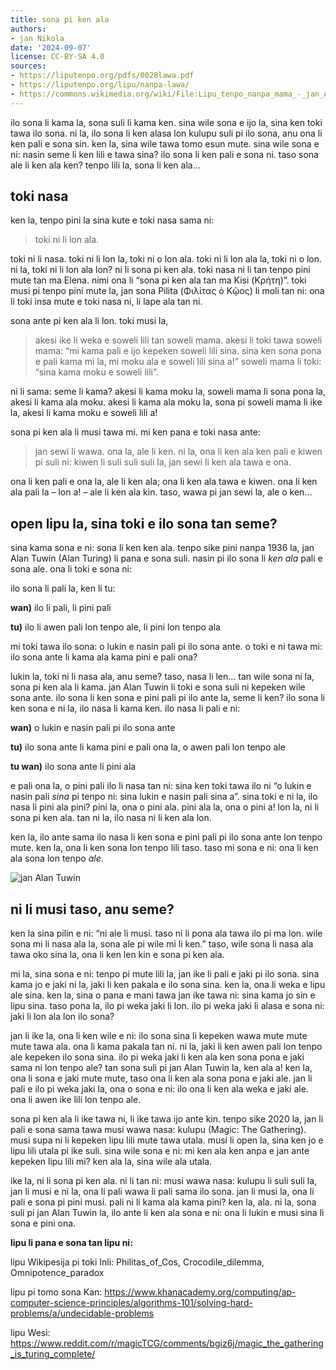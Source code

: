 ```yaml
---
title: sona pi ken ala
authors:
- jan Nikola
date: '2024-09-07'
license: CC-BY-SA 4.0
sources:
- https://liputenpo.org/pdfs/0028lawa.pdf
- https://liputenpo.org/lipu/nanpa-lawa/
- https://commons.wikimedia.org/wiki/File:Lipu_tenpo_nanpa_mama_-_jan_Alan_Tuwin.png
---
```


ilo sona li kama la, sona suli li kama ken. sina wile sona e ijo la, sina ken toki tawa ilo sona. ni la, ilo sona li ken alasa lon kulupu suli pi ilo sona, anu ona li ken pali e sona sin. ken la, sina wile tawa tomo esun mute. sina wile sona e ni: nasin seme li ken lili e tawa sina? ilo sona li ken pali e sona ni. taso sona ale li ken ala ken? tenpo lili la, sona li ken ala…

## toki nasa

ken la, tenpo pini la sina kute e toki nasa sama ni:

> toki ni li lon ala.

toki ni li nasa. toki ni li lon la, toki ni o lon ala. toki ni li lon ala la, toki ni o lon. ni la, toki ni li lon ala lon? ni li sona pi ken ala. toki nasa ni li tan tenpo pini mute tan ma Elena. nimi ona li “sona pi ken ala tan ma Kisi (Κρήτη)”. toki musi pi tenpo pini mute la, jan sona Pilita (Φιλίτας ὁ Κῷος) li moli tan ni: ona li toki insa mute e toki nasa ni, li lape ala tan ni.

sona ante pi ken ala li lon. toki musi la,

> akesi ike li weka e soweli lili tan soweli mama. akesi li toki tawa soweli mama: “mi kama pali e ijo kepeken soweli lili sina. sina ken sona pona e pali kama mi la, mi moku ala e soweli lili sina a!” soweli mama li toki: “sina kama moku e soweli lili”.

ni li sama: seme li kama? akesi li kama moku la, soweli mama li sona pona la, akesi li kama ala moku. akesi li kama ala moku la, sona pi soweli mama li ike la, akesi li kama moku e soweli lili a!

sona pi ken ala li musi tawa mi. mi ken pana e toki nasa ante:

> jan sewi li wawa. ona la, ale li ken. ni la, ona li ken ala ken pali e kiwen pi suli ni: kiwen li suli suli suli la, jan sewi li ken ala tawa e ona.

ona li ken pali e ona la, ale li ken ala; ona li ken ala tawa e kiwen. ona li ken ala pali la – lon a! – ale li ken ala kin. taso, wawa pi jan sewi la, ale o ken…

## open lipu la, sina toki e ilo sona tan seme?

sina kama sona e ni: sona li ken ken ala. tenpo sike pini nanpa 1936 la, jan Alan Tuwin (Alan Turing) li pana e sona suli. nasin pi ilo sona li *ken ala* pali e sona ale. ona li toki e sona ni:

ilo sona li pali la, ken li tu:

**wan)** ilo li pali, li pini pali

**tu)** ilo li awen pali lon tenpo ale, li pini lon tenpo ala

mi toki tawa ilo sona: o lukin e nasin pali pi ilo sona ante. o toki e ni tawa mi: ilo sona ante li kama ala kama pini e pali ona?

lukin la, toki ni li nasa ala, anu seme? taso, nasa li len… tan wile sona ni la, sona pi ken ala li kama. jan Alan Tuwin li toki e sona suli ni kepeken wile sona ante. ilo sona li ken sona e pini pali pi ilo ante la, seme li ken? ilo sona li ken sona e ni la, ilo nasa li kama ken. ilo nasa li pali e ni:

**wan)** o lukin e nasin pali pi ilo sona ante

**tu)** ilo sona ante li kama pini e pali ona la, o awen pali lon tenpo ale

**tu wan)** ilo sona ante li pini ala

e pali ona la, o pini pali ilo li nasa tan ni: sina ken toki tawa ilo ni “o lukin e nasin pali *sina* pi tenpo ni: sina lukin e nasin pali sina a”. sina toki e ni la, ilo nasa li pini ala pini? pini la, ona o pini ala. pini ala la, ona o pini a! lon la, ni li sona pi ken ala. tan ni la, ilo nasa ni li ken ala lon.

ken la, ilo ante sama ilo nasa li ken sona e pini pali pi ilo sona ante lon tenpo mute. ken la, ona li ken sona lon tenpo lili taso. taso mi sona e ni: ona li ken ala sona lon tenpo *ale*.

![jan Alan Tuwin](https://upload.wikimedia.org/wikipedia/commons/1/14/Lipu_tenpo_nanpa_mama_-_jan_Alan_Tuwin.png)

## ni li musi taso, anu seme?

ken la sina pilin e ni: “ni ale li musi. taso ni li pona ala tawa ilo pi ma lon. wile sona mi li nasa ala la, sona ale pi wile mi li ken.” taso, wile sona li nasa ala tawa oko sina la, ona li ken len kin e sona pi ken ala.

mi la, sina sona e ni: tenpo pi mute lili la, jan ike li pali e jaki pi ilo sona. sina kama jo e jaki ni la, jaki li ken pakala e ilo sona sina. ken la, ona li weka e lipu ale sina. ken la, sina o pana e mani tawa jan ike tawa ni: sina kama jo sin e lipu sina. taso pona la, ilo pi weka jaki li lon. ilo pi weka jaki li alasa e sona ni: jaki li lon ala lon ilo sona?

jan li ike la, ona li ken wile e ni: ilo sona sina li kepeken wawa mute mute mute tawa ala. ona li kama pakala tan ni. ni la, jaki li ken awen pali lon tenpo ale kepeken ilo sona sina. ilo pi weka jaki li ken ala ken sona pona e jaki sama ni lon tenpo ale? tan sona suli pi jan Alan Tuwin la, ken ala a! ken la, ona li sona e jaki mute mute, taso ona li ken ala sona pona e jaki ale. jan li pali e ilo pi weka jaki la, ona o sona e ni: ilo ona li ken ala weka e jaki ale. ona li awen ike lili lon tenpo ale.

sona pi ken ala li ike tawa ni, li ike tawa ijo ante kin. tenpo sike 2020 la, jan li pali e sona sama tawa musi wawa nasa: kulupu (Magic: The Gathering). musi supa ni li kepeken lipu lili mute tawa utala. musi li open la, sina ken jo e lipu lili utala pi ike suli. sina wile sona e ni: mi ken ala ken anpa e jan ante kepeken lipu lili mi? ken ala la, sina wile ala utala.

ike la, ni li sona pi ken ala. ni li tan ni: musi wawa nasa: kulupu li suli suli la, jan li musi e ni la, ona li pali wawa li pali sama ilo sona. jan li musi la, ona li pali e sona pi pini musi. pali ni li kama ala kama pini? ken la, ala. ni la, sona suli pi jan Alan Tuwin la, ilo ante li ken ala sona e ni: ona li lukin e musi sina li sona e pini ona.

**lipu li pana e sona tan lipu ni:**

lipu Wikipesija pi toki Inli: Philitas_of_Cos, Crocodile_dilemma, Omnipotence_paradox

lipu pi tomo sona Kan: https://www.khanacademy.org/computing/ap-computer-science-principles/algorithms-101/solving-hard-problems/a/undecidable-problems

lipu Wesi: https://www.reddit.com/r/magicTCG/comments/bgiz6j/magic_the_gathering_is_turing_complete/
